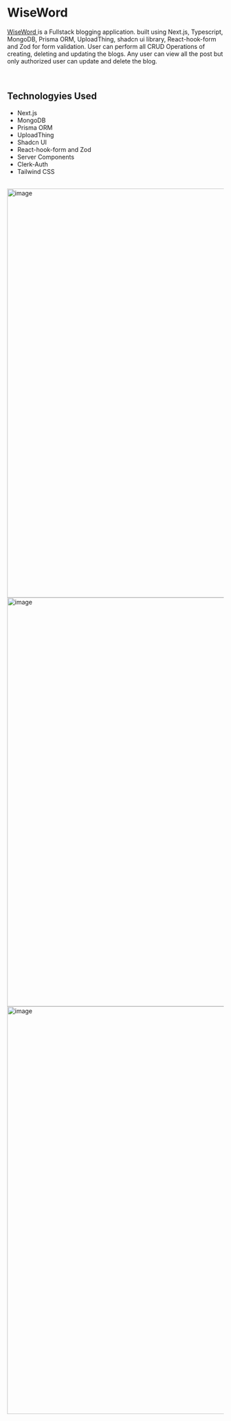 <h1>WiseWord</h1>
<p><a href="https://wise-word.vercel.app/">WiseWord </a> is a Fullstack blogging application. built using Next.js, Typescript, MongoDB, Prisma ORM, UploadThing, shadcn ui library, React-hook-form and Zod for form validation. User can perform all CRUD Operations of creating, deleting and updating the blogs. Any user can view all the post but only authorized user can update and delete the blog. </p>

<br/>
<h2>Technologyies Used</h2>
    <ul>
      <li>Next.js</li>
      <li>MongoDB</li>
      <li>Prisma ORM</li>
      <li>UploadThing</li>
      <li>Shadcn UI</li>
      <li>React-hook-form and Zod</li>
      <li>Server Components</li>
      <li>Clerk-Auth</li>
      <li>Tailwind CSS</li>
    </ul>
<br/>
<img width="948" alt="image" src="https://github.com/Omkar-kamble82/WiseWord/assets/96938880/8593d4e4-1db6-4637-bf92-4e6517a5dc5b">
<img width="948" alt="image" src="https://github.com/Omkar-kamble82/WiseWord/assets/96938880/5949a10b-bd59-44cf-87a1-bbd8785e8fb9">
<img width="945" alt="image" src="https://github.com/Omkar-kamble82/WiseWord/assets/96938880/f9f69899-eb7c-47ce-a514-f3d2c131b65e">



